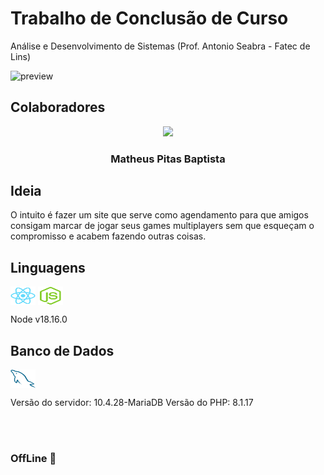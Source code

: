 # Trabalho de Conclusão de Curso
Análise e Desenvolvimento de Sistemas (Prof. Antonio Seabra - Fatec de Lins)

![preview](https://github.com/matpitas/TCC/assets/63295491/71cdef82-d304-4359-a2ab-f7e225707031)


## Colaboradores
<p align="center" >
  <img src="https://github.com/matpitas/TCC/assets/63295491/9658cc71-63b3-4d83-bffd-56bf3980c2dc" width="150" />
  <h3 align="center">Matheus Pitas Baptista</h3>
</p>

## Ideia
O intuito é fazer um site que serve como agendamento para que amigos consigam marcar de jogar seus games multiplayers sem que esqueçam o compromisso e acabem fazendo outras coisas.

## Linguagens
<div>
  <img align="center" alt="React" height="30" width="40" src="https://raw.githubusercontent.com/devicons/devicon/master/icons/react/react-original.svg">
  <img align="center" alt="Node" height="30" width="40" src="https://raw.githubusercontent.com/devicons/devicon/master/icons/nodejs/nodejs-original.svg">

  Node v18.16.0
</div>

## Banco de Dados
<div>
  <img align="center" alt="Mysql" height="30" width="40" src="https://raw.githubusercontent.com/devicons/devicon/master/icons/mysql/mysql-original.svg">
  
  Versão do servidor: 10.4.28-MariaDB
  Versão do PHP: 8.1.17
  
  
</div>
<br><br>
<h3>OffLine 🛑</h3>
